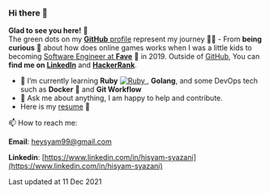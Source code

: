 ### Hi there 👋

**Glad to see you here!** :star_struck: <br> The green dots on my [**GitHub** profile](https://github.com/heysyam99?tab=repositories) represent my journey :running_man: - From **being curious** :thinking: about how does online games works when I was a little kids to becoming [Software Engineer at **Fave**](https://myfave.com/) :dart: in 2019. Outside of [GitHub](https://github.com/heysyam99/), You can **find me on [LinkedIn](https://www.linkedin.com/in/mohamad-hisyam-syazani-579847184/)** and **[HackerRank](https://www.hackerrank.com/heysyam99)**.

- 🌱  I’m currently learning **Ruby** [![Ruby](https://cdn.emojidex.com/emoji/px16/Ruby.png?1465787635 "Ruby") ](https://www.ruby-lang.org), **Golang**, and some DevOps tech such as **Docker** 🐳  and **Git Workflow**
- 💬 Ask me about anything, I am happy to help and contribute.
- Here is my [resume](https://drive.google.com/file/d/1kHYpQvqHLLTwcTmVD-O56mAunzLI_KCZ/view) 📝

📫  How to reach me:

**Email**: heysyam99@gmail.com

**Linkedin**: [https://www.linkedin.com/in/hisyam-syazani](https://www.linkedin.com/in/hisyam-syazani)

Last updated at 11 Dec 2021
